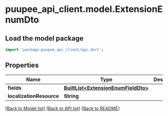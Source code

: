 # puupee_api_client.model.ExtensionEnumDto

## Load the model package
```dart
import 'package:puupee_api_client/api.dart';
```

## Properties
Name | Type | Description | Notes
------------ | ------------- | ------------- | -------------
**fields** | [**BuiltList&lt;ExtensionEnumFieldDto&gt;**](ExtensionEnumFieldDto.md) |  | [optional] 
**localizationResource** | **String** |  | [optional] 

[[Back to Model list]](../README.md#documentation-for-models) [[Back to API list]](../README.md#documentation-for-api-endpoints) [[Back to README]](../README.md)


